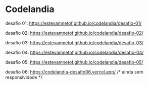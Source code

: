 # Codelandia

desafio 01: https://estevamnetof.github.io/codelandia/desafio-01/

desafio 02: https://estevamnetof.github.io/codelandia/desafio-02/

desafio 03: https://estevamnetof.github.io/codelandia/desafio-03/  

desafio 04: https://estevamnetof.github.io/codelandia/desafio-04/

desafio 05: https://estevamnetof.github.io/codelandia/desafio-05/

desafio 06: https://codelandia-desafio06.vercel.app/  /* ainda sem responsividade */

